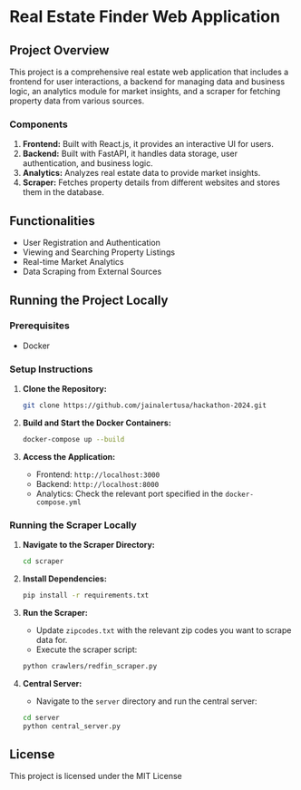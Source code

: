 # Real Estate Finder Web Application

## Project Overview

This project is a comprehensive real estate web application that includes a frontend for user interactions, a backend for managing data and business logic, an analytics module for market insights, and a scraper for fetching property data from various sources.

### Components

1. **Frontend:** Built with React.js, it provides an interactive UI for users.
2. **Backend:** Built with FastAPI, it handles data storage, user authentication, and business logic.
3. **Analytics:** Analyzes real estate data to provide market insights.
4. **Scraper:** Fetches property details from different websites and stores them in the database.

## Functionalities

- User Registration and Authentication
- Viewing and Searching Property Listings
- Real-time Market Analytics
- Data Scraping from External Sources

## Running the Project Locally

### Prerequisites

- Docker

### Setup Instructions

1. **Clone the Repository:**
    ```sh
    git clone https://github.com/jainalertusa/hackathon-2024.git
    ```

2. **Build and Start the Docker Containers:**
    ```sh
    docker-compose up --build
    ```

3. **Access the Application:**
    - Frontend: `http://localhost:3000`
    - Backend: `http://localhost:8000`
    - Analytics: Check the relevant port specified in the `docker-compose.yml`

### Running the Scraper Locally

1. **Navigate to the Scraper Directory:**
    ```sh
    cd scraper
    ```

2. **Install Dependencies:**
    ```sh
    pip install -r requirements.txt
    ```

3. **Run the Scraper:**
    - Update `zipcodes.txt` with the relevant zip codes you want to scrape data for.
    - Execute the scraper script:
    ```sh
    python crawlers/redfin_scraper.py
    ```

4. **Central Server:**
    - Navigate to the `server` directory and run the central server:
    ```sh
    cd server
    python central_server.py
    ```

## License

This project is licensed under the MIT License
